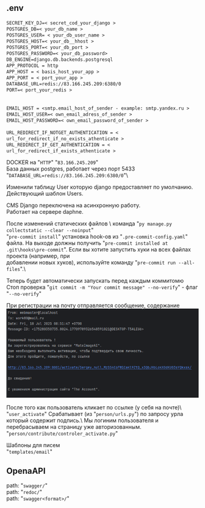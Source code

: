 ## .env
```
SECRET_KEY_DJ=< secret_cod_your_django >
POSTGRES_DB=< your_db_name >
POSTGRES_USER= < your_db_user_name >
POSTGRES_HOST=< your_db__hhost >
POSTGRES_PORT=< your_db_port >
POSTGRES_PASSWORD=< your_db_password>
DB_ENGINE=django.db.backends.postgresql
APP_PROTOCOL = http
APP_HOST = < basis_host_your_app > 
APP_PORT = < port_your_app >
DATABASE_URL=redis://83.166.245.209:6380/0
PORT=< port_your_redis >


EMAIL_HOST = <smtp.email_host_of_sender - example: smtp.yandex.ru >
EMAIL_HOST_USER=< own_email_adress_of_sender >
EMAIL_HOST_PASSWORD=< own_email_password_of_sender >

URL_REDIRECT_IF_NOTGET_AUTHENTICATION = < url_for_redirect_if_no_exists_athenticate >
URL_REDIRECT_IF_GET_AUTHENTICATION = < url_for_redirect_if_exists_athenticate >
```


DOCKER на "`HTTP`" "`83.166.245.209`"\
База данных postgres, работает через порт 5433\
"`DATABASE_URL=redis://83.166.245.209:6380/0`"\

Изменили таблицу User которую django предоставляет по умолчанию.\
Действующий шаблон Users.

CMS Django переключена на асинхронную работу.\
Работает на сервере daphne.


После изменений статических файлов \ 
команда "`py manage.py collectstatic --clear --noinput`"\
"`pre-commit install`" установка hook-ов из "`.pre-commit-config.yaml`" файла. На выходе должны получить "`pre-commit installed at .git\hooks\pre-commit`".
Если вы хотите запустить хуки на всех файлах проекта (например, при\
добавлении новых хуков), используйте команду "`pre-commit run --all-files`".\

Теперь будет  автоматически запускать перед каждым коммитомю\
Стоп проверка "`git commit -m "Your commit message" --no-verify`" - флаг "`--no-verify`"


При регистрации на почту отправляется сообщение, содержание\
![email_post](./img/email_post.png)


После того как пользователь кликает по ссылке (у себя на почте)\ 
"`user_activate`" Срабатывает (из "`person/urls.py`") по запросу урла который содержит подпись.\ 
Мы логиним пользователя и перебрасываем на страницу уже авторизованным.\
"`person/contribute/controler_activate.py`"

Шаблоны для писем \
"`templates/email`"
## OpenaAPI 
path: "`swagger/`"\
path: "`redoc/`"\
path: "`swagger<format>/`"
